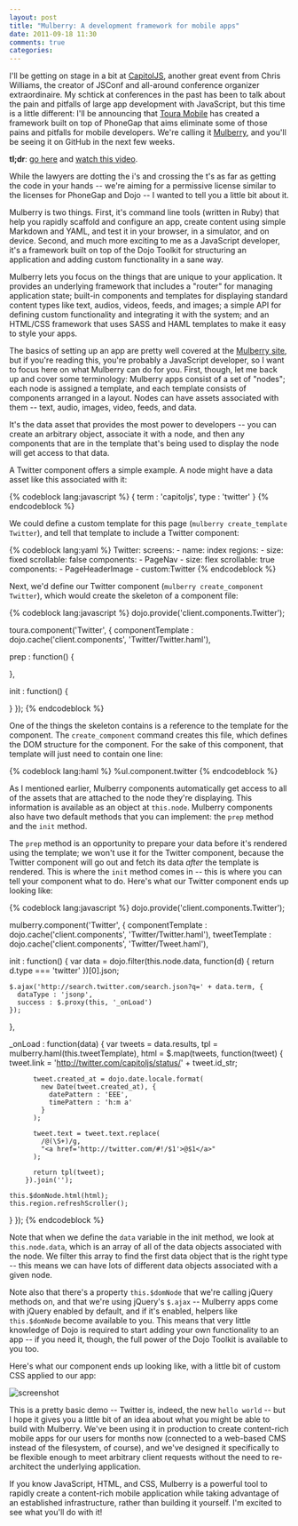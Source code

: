 ```yaml
---
layout: post
title: "Mulberry: A development framework for mobile apps"
date: 2011-09-18 11:30
comments: true
categories:
---
```


I'll be getting on stage in a bit at [CapitolJS](http://capitoljs.com), another
great event from Chris Williams, the creator of JSConf and all-around
conference organizer extraordinaire. My schtick at conferences in the past has
been to talk about the pain and pitfalls of large app development with
JavaScript, but this time is a little different: I'll be announcing that [Toura Mobile](http://toura.com) has created a framework built on top of PhoneGap that
aims eliminate some of those pains and pitfalls for mobile developers. We're
calling it [Mulberry](http://mulberry.toura.com), and you'll be seeing it on GitHub in the next few weeks.

**tl;dr**: [go here](http://mulberry.toura.com) and [watch this video](http://mulberry.toura.com/#tour).

While the lawyers are dotting the i's and crossing the t's as far as getting the code in your hands -- we're aiming for a permissive license similar to the licenses for PhoneGap and Dojo -- I wanted to tell you a little bit about it.

Mulberry is two things. First, it's command line tools (written in Ruby) that help you rapidly scaffold and configure an app, create content using simple Markdown and YAML, and test it in your browser, in a simulator, and on device. Second, and much more exciting to me as a JavaScript developer, it's a framework built on top of the Dojo Toolkit for structuring an application and adding custom functionality in a sane way.

Mulberry lets you focus on the things that are unique to your application. It provides an underlying framework that includes a "router" for managing application state; built-in components and templates for displaying standard content types like text, audios, videos, feeds, and images; a simple API for defining custom functionality and integrating it with the system; and an HTML/CSS framework that uses SASS and HAML templates to make it easy to style your apps.

The basics of setting up an app are pretty well covered at the [Mulberry
site](http://mulberry.toura.com), but if you're reading this, you're probably a JavaScript developer, so I want to focus here on what Mulberry can do for you. First, though, let me back up and cover some terminology: Mulberry apps consist of a set of "nodes"; each node is assigned a template, and each template consists of components arranged in a layout. Nodes can have assets associated with them -- text, audio, images, video, feeds, and data.

It's the data asset that provides the most power to developers -- you can create an arbitrary object, associate it with a node, and then any components that are in the template that's being used to display the node will get access to that data.

A Twitter component offers a simple example. A node might have a data asset like this associated with it:

{% codeblock lang:javascript %}
{ term : 'capitoljs', type : 'twitter' }
{% endcodeblock %}

We could define a custom template for this page (`mulberry create_template Twitter`), and tell that template to include a Twitter component:

{% codeblock lang:yaml %}
Twitter:
  screens:
    - name: index
      regions:
        -
          size: fixed
          scrollable: false
          components:
            - PageNav
        -
          size: flex
          scrollable: true
          components:
            - PageHeaderImage
            - custom:Twitter
{% endcodeblock %}

Next, we'd define our Twitter component (`mulberry create_component Twitter`), which would create the skeleton of a component file:

{% codeblock lang:javascript %}
dojo.provide('client.components.Twitter');

toura.component('Twitter', {
  componentTemplate : dojo.cache('client.components', 'Twitter/Twitter.haml'),

  prep : function() {

  },

  init : function() {

  }
});
{% endcodeblock %}

One of the things the skeleton contains is a reference to the template for the component. The `create_component` command creates this file, which defines the DOM structure for the component. For the sake of this component, that template will just need to contain one line:

{% codeblock lang:haml %}
%ul.component.twitter
{% endcodeblock %}

As I mentioned earlier, Mulberry components automatically get access to all of the assets that are attached to the node they're displaying. This information is available as an object at `this.node`. Mulberry components also have two default methods that you can implement: the `prep` method and the `init` method.

The `prep` method is an opportunity to prepare your data before it's rendered using the template; we won't use it for the Twitter component, because the Twitter component will go out and fetch its data *after* the template is rendered. This is where the `init` method comes in -- this is where you can tell your component what to do. Here's what our Twitter component ends up looking like:

{% codeblock lang:javascript %}
dojo.provide('client.components.Twitter');

mulberry.component('Twitter', {
  componentTemplate : dojo.cache('client.components', 'Twitter/Twitter.haml'),
  tweetTemplate : dojo.cache('client.components', 'Twitter/Tweet.haml'),

  init : function() {
    var data = dojo.filter(this.node.data, function(d) {
          return d.type === 'twitter'
        })[0].json;

    $.ajax('http://search.twitter.com/search.json?q=' + data.term, {
      dataType : 'jsonp',
      success : $.proxy(this, '_onLoad')
    });
  },

  _onLoad : function(data) {
    var tweets = data.results,
        tpl = mulberry.haml(this.tweetTemplate),
        html = $.map(tweets, function(tweet) {
          tweet.link = 'http://twitter.com/capitoljs/status/' + tweet.id_str;

          tweet.created_at = dojo.date.locale.format(
            new Date(tweet.created_at), {
              datePattern : 'EEE',
              timePattern : 'h:m a'
            }
          );

          tweet.text = tweet.text.replace(
            /@(\S+)/g,
            "<a href='http://twitter.com/#!/$1'>@$1</a>"
          );

          return tpl(tweet);
        }).join('');

    this.$domNode.html(html);
    this.region.refreshScroller();
  }
});
{% endcodeblock %}

Note that when we define the `data` variable in the init method, we look at `this.node.data`, which is an array of all of the data objects associated with the node. We filter this array to find the first data object that is the right type -- this means we can have lots of different data objects associated with a given node.

Note also that there's a property `this.$domNode` that we're calling jQuery methods on, and that we're using jQuery's `$.ajax` -- Mulberry apps come with jQuery enabled by default, and if it's enabled, helpers like `this.$domNode` become available to you. This means that very little knowledge of Dojo is required to start adding your own functionality to an app -- if you need it, though, the full power of the Dojo Toolkit is available to you too.

Here's what our component ends up looking like, with a little bit of custom CSS applied to our app:

![screenshot](http://www.rebeccamurphey.com/i/4e760b2ff3b5b.jpg "A Mulberry app using a custom Twitter component")

This is a pretty basic demo -- Twitter is, indeed, the new `hello world` -- but I hope it gives you a little bit of an idea about what you might be able to build with Mulberry. We've been using it in production to create content-rich mobile apps for our users for months now (connected to a web-based CMS instead of the filesystem, of course), and we've designed it specifically to be flexible enough to meet arbitrary client requests without the need to re-architect the underlying application.

If you know JavaScript, HTML, and CSS, Mulberry is a powerful tool to rapidly create a content-rich mobile application while taking advantage of an established infrastructure, rather than building it yourself. I'm excited to see what you'll do with it!

